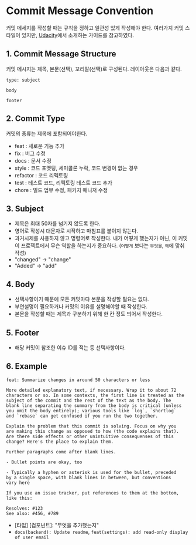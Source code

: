 # Commit Message Convention
커밋 메세지를 작성할 때는 규칙을 정하고 일관성 있게 작성해야 한다. 여러가지 커밋 스타일이 있지만, [Udacity](https://udacity.github.io/git-styleguide/)에서 소개하는 가이드를 참고하였다.

## 1. Commit Message Structure
커밋 메시지는 제목, 본문(선택), 꼬리말(선택)로 구성된다. 레이아웃은 다음과 같다.
```
type: subject

body

footer
```

## 2. Commit Type
커밋의 종류는 제목에 포함되어야한다.
- feat : 새로운 기능 추가
- fix : 버그 수정
- docs : 문서 수정
- style : 코드 포맷팅, 세미콜론 누락, 코드 변경이 없는 경우
- refactor : 코드 리펙토링
- test : 테스트 코드, 리펙토링 테스트 코드 추가
- chore : 빌드 업무 수정, 패키지 매니저 수정

## 3. Subject
- 제목은 최대 50자를 넘기지 않도록 한다.
- 영어로 작성시 대문자로 시작하고 마침표를 붙이지 않는다.
- 과거시제를 사용하지 않고 명령어로 작성한다. 내가 어떻게 했는지가 아닌, 이 커밋이 프로젝트에서 무슨 역할을 하는지가 중요하다. (`어떻게` 보다는 `무엇을`, `왜`에 맞춰 작성)
- "changed" -> "change"
- "Added" -> "add"

## 4. Body
- 선택사항이기 때문에 모든 커밋마다 본문을 작성할 필요는 없다.
- 부연설명이 필요하거나 커밋의 이유를 설명해야할 때 작성한다.
- 본문을 작성할 때는 제목과 구분하기 위해 한 칸 정도 띄어서 작성한다.

## 5. Footer
- 해당 커밋이 참조한 이슈 ID를 적는 등 선택사항이다.

## 6. Example
```
feat: Summarize changes in around 50 characters or less

More detailed explanatory text, if necessary. Wrap it to about 72
characters or so. In some contexts, the first line is treated as the
subject of the commit and the rest of the text as the body. The
blank line separating the summary from the body is critical (unless
you omit the body entirely); various tools like `log`, `shortlog`
and `rebase` can get confused if you run the two together.

Explain the problem that this commit is solving. Focus on why you
are making this change as opposed to how (the code explains that).
Are there side effects or other unintuitive consequenses of this
change? Here's the place to explain them.

Further paragraphs come after blank lines.

- Bullet points are okay, too

- Typically a hyphen or asterisk is used for the bullet, preceded
by a single space, with blank lines in between, but conventions
vary here

If you use an issue tracker, put references to them at the bottom,
like this:

Resolves: #123
See also: #456, #789
```
- [타입] [컴포넌트]: "무엇을 추가했는지"
- `docs(backend): Update readme`, `feat(settings): add read-only display of user email`
